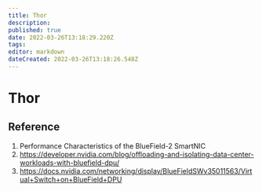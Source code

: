 ```yaml
---
title: Thor
description: 
published: true
date: 2022-03-26T13:18:29.220Z
tags: 
editor: markdown
dateCreated: 2022-03-26T13:18:26.548Z
---
```


# Thor

## Reference
1. Performance Characteristics of the BlueField-2 SmartNIC
2. https://developer.nvidia.com/blog/offloading-and-isolating-data-center-workloads-with-bluefield-dpu/
3. https://docs.nvidia.com/networking/display/BlueFieldSWv35011563/Virtual+Switch+on+BlueField+DPU